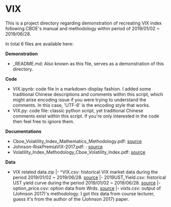 # VIX
This is a project directory regarding demonstration of recreating VIX index following CBOE's manual and methodology within period of 2019/01/02 ~ 2019/06/28.

In total 6 files are available here:

**Demonstration**
- _README.md: Also known as this file, serves as a demonstration of this directory.

**Code**
- VIX.ipynb: code file in a markdown-display fashion. I added some traditional Chinese descriptions and comments within this script, which might arise encoding issue if you were trying to understand the comments. In this case, 'UTF-8' is the encoding style that works.
- VIX.py: code file: classic python script, yet traditional Chinese comments exist within this script. If you're only interested in the code then feel free to ignore them.

**Documentations**
- Cboe_Volatility_Index_Mathematics_Methodology.pdf: [source](https://cdn.cboe.com/api/global/us_indices/governance/VIX_Methodology.pdf)
- Johnson-RiskPremiaVIX-2017.pdf: : [source](https://cdn.cboe.com/api/global/us_indices/governance/Cboe_Volatility_Index_Mathematics_Methodology.pdf)
- Volatility_Index_Methodology_Cboe_Volatility_Index.pdf: [source](https://cdn.cboe.com/api/global/us_indices/governance/Cboe_Volatility_Index_Mathematics_Methodology.pdf)

**Data**
- VIX related data.zip
|- ^VIX.csv: historical VIX market data during the period 2019/01/02 ~ 2019/06/28. [source](https://www.investing.com/indices/us-spx-500-historical-data)
|- 2019UST_Yield.csv: historical UST yield curve during the period 2019/01/02 ~ 2019/06/28. [source](https://home.treasury.gov/resource-center/data-chart-center/interest-rates/TextView?type=daily_treasury_yield_curve&field_tdr_date_value_month=202405)
|- option_price.csv: option data from Wrds. [source](https://wrds-www.wharton.upenn.edu/)
|- vixts.csv: output of (Johnson 2017)'s methodology. I got this data from course lecturer, guess it's from the author of the (Johnson 2017) paper.
